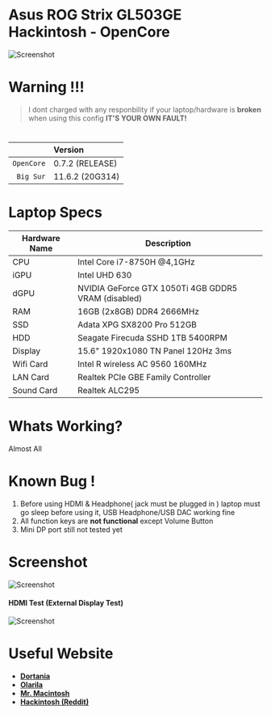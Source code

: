 # Asus ROG Strix GL503GE Hackintosh - OpenCore

![Screenshot](https://imgur.com/6C59RBT.png)

# Warning !!!
> I dont charged with any responbility if your laptop/hardware is **broken** when using this config **IT'S YOUR OWN FAULT!**

#
| | Version |
| ---: | :--- |
| ``OpenCore`` | 0.7.2 (RELEASE) |
| ``Big Sur`` | 11.6.2 (20G314) |

# Laptop Specs
| Hardware Name | Description |
| ----------- | ----------- |
| CPU         | Intel Core i7-8750H @4,1GHz |
| iGPU        | Intel UHD 630 |
| dGPU        | NVIDIA GeForce GTX 1050Ti 4GB GDDR5 VRAM (disabled) |
| RAM         | 16GB (2x8GB) DDR4 2666MHz |
| SSD         | Adata XPG SX8200 Pro 512GB |
| HDD         | Seagate Firecuda SSHD 1TB 5400RPM |
| Display     | 15.6" 1920x1080 TN Panel 120Hz 3ms |
| Wifi Card   | Intel R wireless AC 9560 160MHz |
| LAN Card    | Realtek PCIe GBE Family Controller |
| Sound Card  | Realtek ALC295 |

# Whats Working?
Almost All

# Known Bug !
1. Before using HDMI & Headphone( jack must be plugged in ) laptop must go sleep before using it, USB Headphone/USB DAC working fine
2. All function keys are **not functional** except Volume Button
3. Mini DP port still not tested yet

# Screenshot

![Screenshot](https://imgur.com/0GIkjuF.png)

#### HDMI Test (External Display Test)

![Screenshot](https://imgur.com/xbM2GIU.png)

# Useful Website

- **[Dortania](https://dortania.github.io/OpenCore-Install-Guide/)**
- **[Olarila](https://www.olarila.com/)**
- **[Mr. Macintosh](https://mrmacintosh.com/)**
- **[Hackintosh (Reddit)](https://www.reddit.com/r/hackintosh/)**
